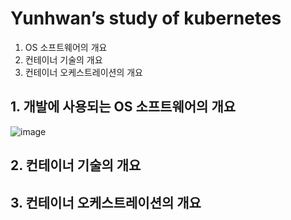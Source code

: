 # Yunhwan’s study of kubernetes
1. OS 소프트웨어의 개요
2. 컨테이너 기술의 개요
3. 컨테이너 오케스트레이션의 개요
## 1. 개발에 사용되는 OS 소프트웨어의 개요
![image](https://github.com/user-attachments/assets/0a214ae7-ffb8-4b8f-b7b2-01f9d2af9751)

## 2. 컨테이너 기술의 개요

## 3. 컨테이너 오케스트레이션의 개요
